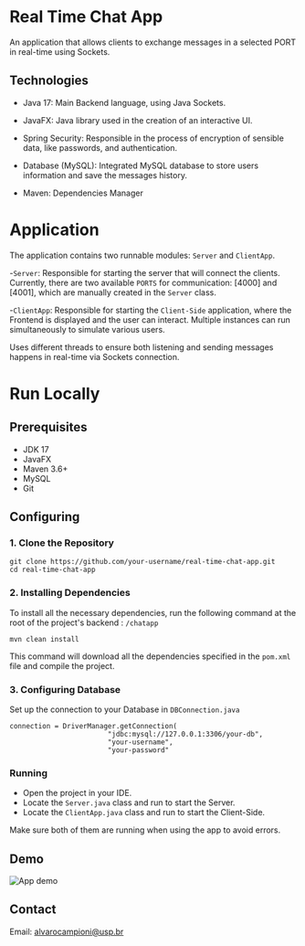 
# Real Time Chat App
An application that allows clients to exchange messages in a selected PORT in real-time using Sockets.

## Technologies
- Java 17: Main Backend language, using Java Sockets.

- JavaFX: Java library used in the creation of an interactive UI.

- Spring Security: Responsible in the process of encryption of sensible data, like passwords, and authentication.

- Database (MySQL): Integrated MySQL database to store users information and save the messages history.

- Maven: Dependencies Manager

# Application
The application contains two runnable modules: `Server` and `ClientApp`.

-`Server`: Responsible for starting the server that will connect the clients. Currently, there are two available `PORTS` for communication: [4000] and [4001], which are manually created in the `Server` class.

-`ClientApp`: Responsible for starting the `Client-Side` application, where the Frontend is displayed and the user can interact. Multiple instances can run simultaneously to simulate various users.

Uses different threads to ensure both listening and sending messages happens in real-time via Sockets connection.

# Run Locally

## Prerequisites
- JDK 17
- JavaFX
- Maven 3.6+
- MySQL
- Git

## Configuring

### 1. Clone the Repository
```
git clone https://github.com/your-username/real-time-chat-app.git
cd real-time-chat-app
```
### 2. Installing Dependencies
To install all the necessary dependencies, run the following command at the root of the project's backend : `/chatapp`
```
mvn clean install
```
This command will download all the dependencies specified in the `pom.xml` file and compile the project.

### 3. Configuring Database
Set up the connection to your Database in `DBConnection.java`
```
connection = DriverManager.getConnection(
                        "jdbc:mysql://127.0.0.1:3306/your-db",
                        "your-username",
                        "your-password"
```
### Running
- Open the project in your IDE. 
- Locate the `Server.java` class and run to start the Server.
- Locate the `ClientApp.java` class and run to start the Client-Side.

Make sure both of them are running when using the app to avoid errors.


## Demo

![App demo](https://github.com/user-attachments/assets/ebb2cdc6-f72d-4eb4-8091-c9487dececb2)


## Contact
Email: alvarocampioni@usp.br


